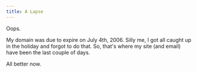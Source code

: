 ```yaml
---
title: A Lapse
---
```

Oops.

My domain was due to expire on July 4th, 2006. Silly me, I got all caught up
in the holiday and forgot to do that. So, that's where my site (and email)
have been the last couple of days.

All better now.

